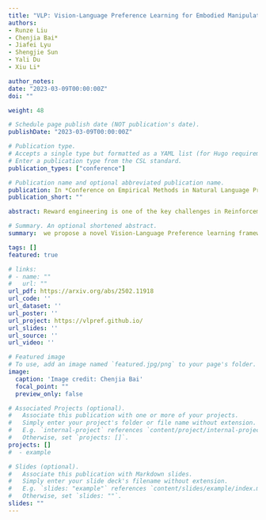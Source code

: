 ```yaml
---
title: "VLP: Vision-Language Preference Learning for Embodied Manipulation."
authors:
- Runze Liu
- Chenjia Bai*
- Jiafei Lyu
- Shengjie Sun
- Yali Du
- Xiu Li*

author_notes:
date: "2023-03-09T00:00:00Z"
doi: ""

weight: 48

# Schedule page publish date (NOT publication's date).
publishDate: "2023-03-09T00:00:00Z"

# Publication type.
# Accepts a single type but formatted as a YAML list (for Hugo requirements).
# Enter a publication type from the CSL standard.
publication_types: ["conference"]

# Publication name and optional abbreviated publication name.
publication: In *Conference on Empirical Methods in Natural Language Processing (**EMNLP**)*, 2025
publication_short: ""

abstract: Reward engineering is one of the key challenges in Reinforcement Learning (RL). Preference-based RL effectively addresses this issue by learning from human feedback. However, it is both time-consuming and expensive to collect human preference labels. In this paper, we propose a novel Vision-Language Preference learning framework, named VLP, which learns a vision-language preference model to provide preference feedback for embodied manipulation tasks. To achieve this, we define three types of language-conditioned preferences and construct a vision-language preference dataset, which contains versatile implicit preference orders without human annotations. The preference model learns to extract language-related features, and then serves as a preference annotator in various downstream tasks. The policy can be learned according to the annotated preferences via reward learning or direct policy optimization. Extensive empirical results on simulated embodied manipulation tasks demonstrate that our method provides accurate preferences and generalizes to unseen tasks and unseen language instructions, outperforming the baselines by a large margin.

# Summary. An optional shortened abstract.
summary:  we propose a novel Vision-Language Preference learning framework that learns a vision-language preference model to provide preference feedback for embodied manipulation tasks. 

tags: []
featured: true

# links:
# - name: ""
#   url: ""
url_pdf: https://arxiv.org/abs/2502.11918
url_code: ''
url_dataset: ''
url_poster: ''
url_project: https://vlpref.github.io/
url_slides: ''
url_source: ''
url_video: ''

# Featured image
# To use, add an image named `featured.jpg/png` to your page's folder. 
image:
  caption: 'Image credit: Chenjia Bai'
  focal_point: ""
  preview_only: false

# Associated Projects (optional).
#   Associate this publication with one or more of your projects.
#   Simply enter your project's folder or file name without extension.
#   E.g. `internal-project` references `content/project/internal-project/index.md`.
#   Otherwise, set `projects: []`.
projects: []
#  - example

# Slides (optional).
#   Associate this publication with Markdown slides.
#   Simply enter your slide deck's filename without extension.
#   E.g. `slides: "example"` references `content/slides/example/index.md`.
#   Otherwise, set `slides: ""`.
slides: ""
---
```


